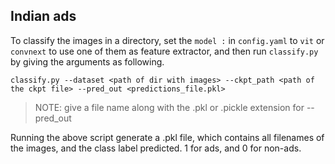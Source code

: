## Indian ads

To classify the images in a directory, set the ```model :``` in ```config.yaml``` to ```vit``` or ```convnext``` to use one of them as feature extractor, and then run ```classify.py``` by giving the arguments as following.

```
classify.py --dataset <path of dir with images> --ckpt_path <path of the ckpt file> --pred_out <predictions_file.pkl>
```
> NOTE: give a file name along with the .pkl or .pickle extension for --pred_out

Running the above script generate a .pkl file, which contains all filenames of the images, and the class label predicted. 1 for ads, and 0 for non-ads.
